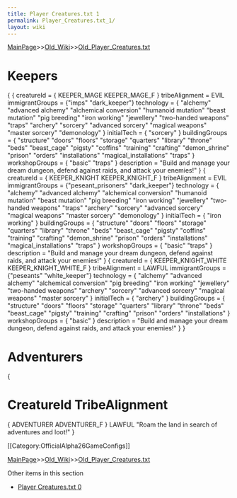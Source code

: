 ```yaml
---
title: Player Creatures.txt 1
permalink: Player_Creatures.txt_1/
layout: wiki
---
```


[MainPage](/keeperrl_wiki/ "wikilink")>>[Old_Wiki](/keeperrl_wiki/Old_Wiki "wikilink")>>[Old_Player_Creatures.txt](/keeperrl_wiki/Old_Player_Creatures.txt "wikilink")

 # Keepers
 {
   {
  creatureId = { KEEPER_MAGE KEEPER_MAGE_F }
  tribeAlignment = EVIL
  immigrantGroups = {&quot;imps&quot; &quot;dark_keeper&quot;}
  technology = {
   &quot;alchemy&quot; &quot;advanced alchemy&quot; &quot;alchemical conversion&quot; &quot;humanoid mutation&quot; &quot;beast mutation&quot;
   &quot;pig breeding&quot; &quot;iron working&quot; &quot;jewellery&quot; &quot;two-handed weapons&quot; &quot;traps&quot; &quot;archery&quot; &quot;sorcery&quot;
   &quot;advanced sorcery&quot; &quot;magical weapons&quot; &quot;master sorcery&quot; &quot;demonology&quot;
  }
  initialTech = { &quot;sorcery&quot; }
  buildingGroups = {
   &quot;structure&quot; &quot;doors&quot; &quot;floors&quot; &quot;storage&quot; &quot;quarters&quot; &quot;library&quot; &quot;throne&quot; &quot;beds&quot; &quot;beast_cage&quot; &quot;pigsty&quot; &quot;coffins&quot;
   &quot;training&quot; &quot;crafting&quot; &quot;demon_shrine&quot; &quot;prison&quot; &quot;orders&quot; &quot;installations&quot; &quot;magical_installations&quot; &quot;traps&quot;
  }
  workshopGroups = { &quot;basic&quot; &quot;traps&quot; }
  description = &quot;Build and manage your dream dungeon, defend against raids, and attack your enemies!&quot;
   }
   {
  creatureId = { KEEPER_KNIGHT KEEPER_KNIGHT_F }
  tribeAlignment = EVIL
  immigrantGroups = {&quot;peseant_prisoners&quot; &quot;dark_keeper&quot;}
  technology = {
   &quot;alchemy&quot; &quot;advanced alchemy&quot; &quot;alchemical conversion&quot; &quot;humanoid mutation&quot; &quot;beast mutation&quot;
   &quot;pig breeding&quot; &quot;iron working&quot; &quot;jewellery&quot; &quot;two-handed weapons&quot; &quot;traps&quot; &quot;archery&quot; &quot;sorcery&quot;
   &quot;advanced sorcery&quot; &quot;magical weapons&quot; &quot;master sorcery&quot; &quot;demonology&quot;
  }
  initialTech = { &quot;iron working&quot; }
  buildingGroups = {
   &quot;structure&quot; &quot;doors&quot; &quot;floors&quot; &quot;storage&quot; &quot;quarters&quot; &quot;library&quot; &quot;throne&quot; &quot;beds&quot; &quot;beast_cage&quot; &quot;pigsty&quot; &quot;coffins&quot;
   &quot;training&quot; &quot;crafting&quot; &quot;demon_shrine&quot; &quot;prison&quot; &quot;orders&quot; &quot;installations&quot; &quot;magical_installations&quot; &quot;traps&quot;
  }
  workshopGroups = { &quot;basic&quot; &quot;traps&quot; }
  description = &quot;Build and manage your dream dungeon, defend against raids, and attack your enemies!&quot;
   }
   {
  creatureId = { KEEPER_KNIGHT_WHITE KEEPER_KNIGHT_WHITE_F }
  tribeAlignment = LAWFUL
  immigrantGroups = {&quot;peseants&quot; &quot;white_keeper&quot;}
  technology = {
   &quot;alchemy&quot; &quot;advanced alchemy&quot; &quot;alchemical conversion&quot;
   &quot;pig breeding&quot; &quot;iron working&quot; &quot;jewellery&quot; &quot;two-handed weapons&quot; &quot;archery&quot; &quot;sorcery&quot;
   &quot;advanced sorcery&quot; &quot;magical weapons&quot; &quot;master sorcery&quot;
  }
  initialTech = { &quot;archery&quot; }
  buildingGroups = {
   &quot;structure&quot; &quot;doors&quot; &quot;floors&quot; &quot;storage&quot; &quot;quarters&quot; &quot;library&quot; &quot;throne&quot; &quot;beds&quot; &quot;beast_cage&quot;
   &quot;pigsty&quot; &quot;training&quot; &quot;crafting&quot; &quot;prison&quot; &quot;orders&quot; &quot;installations&quot;
  }
  workshopGroups = { &quot;basic&quot; }
  description = &quot;Build and manage your dream dungeon, defend against raids, and attack your enemies!&quot;
   }
 }

 # Adventurers
 {
  # CreatureId                     TribeAlignment 
  { ADVENTURER ADVENTURER_F }      LAWFUL             &quot;Roam the land in search of adventures and loot!&quot;
 }


[[Category:OfficialAlpha26GameConfigs]]

[MainPage](/keeperrl_wiki/ "wikilink")>>[Old_Wiki](/keeperrl_wiki/Old_Wiki "wikilink")>>[Old_Player_Creatures.txt](/keeperrl_wiki/Old_Player_Creatures.txt "wikilink")

Other items in this section
-    [Player Creatures.txt 0](/keeperrl_wiki/Player_Creatures.txt_0 "wikilink")
